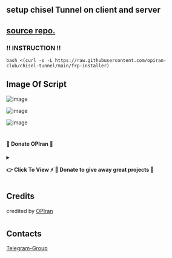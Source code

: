 ## setup chisel Tunnel on client and server

  [source repo.](https://github.com/jpillora/chisel)
---------------------------------------------------------------------------------------------------------------------------------------

###  ‼️ INSTRUCTION ‼️

```
bash <(curl -s -L https://raw.githubusercontent.com/opiran-club/chisel-tunnel/main/frp-installer)
```

   
## Image Of Script

![image](https://github.com/opiran-club/chisel-tunnel/assets/130220895/8a0b90fd-38d3-4681-9a04-3df3fe600fec)

![image](https://github.com/opiran-club/chisel-tunnel/assets/130220895/57e38bc7-bdf3-477d-9ed5-8278be9f4f19)

![image](https://github.com/opiran-club/chisel-tunnel/assets/130220895/002cec31-f682-4575-bd35-9bd988c83abd)

#
#
#

#### 🎁 Donate OPIran 🎁

<details>
 
<summary><p><b> 👉 Click To View <b>⚡️ 🎁 Donate to give away great projects 🎁</b></b></p></summary>
 
 ✅ USDT (ERC20)

🔗 Link : 
 ```

 ```
 
 ✅ TRX (TRC20)
🔗 Link : 
 ```

 ```
</details>


## Credits

credited by [OPIran](https://github.com/opiran-club)
#
## Contacts

[Telegram-Group](https://t,me/OPIranCluB)
